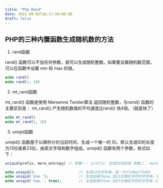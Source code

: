 ```yaml
---
title: "Php Rand"
date: 2021-08-05T16:17:56+08:00
draft: false
---
```


## PHP的三种内置函数生成随机数的方法

1. rand函数

rand() 函数可以不加任何参数，就可以生成随机整数。如果要设置随机数范围，可以在函数中设置 min 和 max 的值。

```php
echo rand() 
echo rand(1, 10)
```

2. mt_rand函数

mt_rand() 函数是使用 Mersenne Twister算法 返回随机整数，与rand() 函数的主要区别是： mt_rand() 产生随机数值的平均速度比rand() 快4倍。（就是快了）

```php
echo mt_rand()
echo mt_rand(1, 10)
```

3. uniqid函数

uniqid() 函数基于以微秒计的当前时间，生成一个唯一的 ID。默认生成ID的长度为13位或者23位，由英文字母和数字组成。uniqid() 函数有两个参数，格式如下：

```php
uniqid(prefix, more_entropy) // 参数一： prefix: 生成ID的前缀 参数二： more_entropy: 是否添加额外的熵

echo uniqid();                    // 生成13位字符串，如：55f540e273e93
echo uniqid('one.');              // 生成前缀为one.加13位随机字符的字符串，如：one.55f540e273e93
echo uniqid('two.', true);        // 生成前缀为two.加23位随机字符的字符串（加了熵），如：two.55f540e273e
```